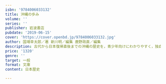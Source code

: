 ```yaml
---
isbn: '9784006033132'
title: 沖縄の歩み
volume: ''
series: ''
publisher: 岩波書店
pubdate: '2019-06-15'
cover: 'https://cover.openbd.jp/9784006033132.jpg'
author: 国場幸太郎／著 新川明／編集 鹿野政直／編集
description: 古代から日本復帰直後までの沖縄の歴史を，青少年向けにわかりやすく，独自の視点から説き明かした幻の名著．
price: '1320'
genre: ''
target: 一般
format: 文庫
content: 日本歴史

---
```

